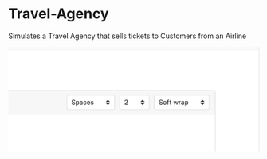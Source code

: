 # Travel-Agency
Simulates a Travel Agency that sells tickets to Customers from an Airline


![Interface](/images/image.png)
